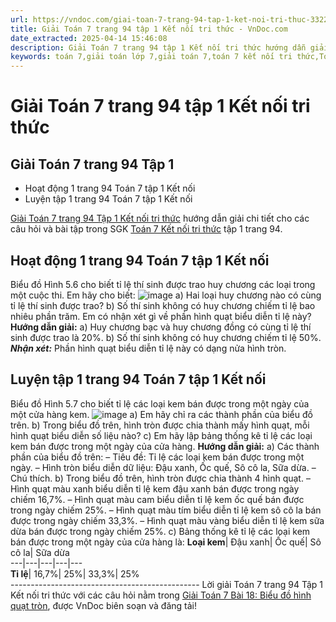 ```yaml
---
url: https://vndoc.com/giai-toan-7-trang-94-tap-1-ket-noi-tri-thuc-332234
title: Giải Toán 7 trang 94 tập 1 Kết nối tri thức - VnDoc.com
date_extracted: 2025-04-14 15:46:08
description: Giải Toán 7 trang 94 tập 1 Kết nối tri thức hướng dẫn giải chi tiết các câu hỏi và bài tập trong SGK Toán 7 Kết nối tri thức tập 1.
keywords: toán 7,giải toán lớp 7,giải toán 7,toán 7 kết nối tri thức,Toán 7 kết nối tri thức với cuộc sống,giải toán 7 kết nối tri thức với cuộc sống,giải toán 7 tâp 1,giải sgk toán 7,Giải Toán 7 Bài 18 Biểu đồ hình quạt tròn,Biểu đồ hình quạt tròn,Giải Toán 7 kết nối tri thức Biểu đồ hình quạt tròn,toán 7 trang 94,giải toán 7 trang 94,giải toán lớp 7 trang 94,toán lớp 7 trang 94,hoạt động 1 trang 94 Toán 7 tập 1,luyện tập 1 trang 94 SGK Toán 7,giải toán 7 luyện tập 1 trang 94
---
```


# Giải Toán 7 trang 94 tập 1 Kết nối tri thức
## **Giải Toán 7 trang 94 Tập 1**
  * Hoạt động 1 trang 94 Toán 7 tập 1 Kết nối
  * Luyện tập 1 trang 94 Toán 7 tập 1 Kết nối

[Giải Toán 7 trang 94 Tập 1 Kết nối tri thức](<https://vndoc.com/giai-toan-7-trang-94-tap-1-ket-noi-tri-thuc-332234>) hướng dẫn giải chi tiết cho các câu hỏi và bài tập trong SGK [Toán 7 Kết nối tri thức](<https://vndoc.com/toan-8-ket-noi-tri-thuc>) tập 1 trang 94.
## **Hoạt động 1 trang 94 Toán 7 tập 1 Kết nối**
Biểu đồ Hình 5.6 cho biết tỉ lệ thí sinh được trao huy chương các loại trong một cuộc thi. Em hãy cho biết:
![image](https://i.vdoc.vn/data/image/2024/11/29/Hoat-dong-1-trang-94-Toan-7-tap-1-Ket-noi.png)
a\) Hai loại huy chương nào có cùng tỉ lệ thí sinh được trao?
b\) Số thí sinh không có huy chương chiếm tỉ lệ bao nhiêu phần trăm. Em có nhận xét gì về phần hình quạt biểu diễn tỉ lệ này?
**Hướng dẫn giải:**
a\) Huy chương bạc và huy chương đồng có cùng tỉ lệ thí sinh được trao là 20%.
b\) Số thí sinh không có huy chương chiếm tỉ lệ 50%.
**_Nhận xét:_** Phần hình quạt biểu diễn tỉ lệ này có dạng nửa hình tròn.
## **Luyện tập 1 trang 94 Toán 7 tập 1 Kết nối**
Biểu đồ Hình 5.7 cho biết tỉ lệ các loại kem bán được trong một ngày của một cửa hàng kem.
![image](https://i.vdoc.vn/data/image/2024/11/29/Luyen-tap-1-trang-94-Toan-7-tap-1-Ket-noi.png)
a\) Em hãy chỉ ra các thành phần của biểu đồ trên.
b\) Trong biểu đồ trên, hình tròn được chia thành mấy hình quạt, mỗi hình quạt biểu diễn số liệu nào?
c\) Em hãy lập bảng thống kê tỉ lệ các loại kem bán được trong một ngày của cửa hàng.
**Hướng dẫn giải:**
a\) Các thành phần của biểu đồ trên:
– Tiêu đề: Tỉ lệ các loại kem bán được trong một ngày.
– Hình tròn biểu diễn dữ liệu: Đậu xanh, Ốc quế, Sô cô la, Sữa dừa.
– Chú thích.
b\) Trong biểu đồ trên, hình tròn được chia thành 4 hình quạt.
– Hình quạt màu xanh biểu diễn tỉ lệ kem đậu xanh bán được trong ngày chiếm 16,7%.
– Hình quạt màu cam biểu diễn tỉ lệ kem ốc quế bán được trong ngày chiếm 25%.
– Hình quạt màu tím biểu diễn tỉ lệ kem sô cô la bán được trong ngày chiếm 33,3%.
– Hình quạt màu vàng biểu diễn tỉ lệ kem sữa dừa bán được trong ngày chiếm 25%.
c\) Bảng thống kê tỉ lệ các loại kem bán được trong một ngày của cửa hàng là:
**Loại kem**|  Đậu xanh| Ốc quế| Sô cô la| Sữa dừa  
---|---|---|---|---  
**Tỉ lệ**|  16,7%| 25%| 33,3%| 25%  
\-----------------------------------------------
Lời giải Toán 7 trang 94 Tập 1 Kết nối tri thức với các câu hỏi nằm trong [Giải Toán 7 Bài 18: Biểu đồ hình quạt tròn](<https://vndoc.com/toan-7-bai-18-bieu-do-hinh-quat-tron-271176>), được VnDoc biên soạn và đăng tải\!
